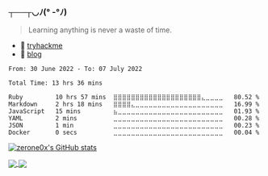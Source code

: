 ### ┬──┬◡ﾉ(° -°ﾉ)

> Learning anything is never a waste of time.

- 👾 [tryhackme](https://tryhackme.com/p/soberzml)
- 📌 [blog](https://hexcell.xyz/)

<!--START_SECTION:waka-->

```text
From: 30 June 2022 - To: 07 July 2022

Total Time: 13 hrs 36 mins

Ruby         10 hrs 57 mins  ⣿⣿⣿⣿⣿⣿⣿⣿⣿⣿⣿⣿⣿⣿⣿⣿⣿⣿⣿⣿⣄⣀⣀⣀⣀   80.52 %
Markdown     2 hrs 18 mins   ⣿⣿⣿⣿⣄⣀⣀⣀⣀⣀⣀⣀⣀⣀⣀⣀⣀⣀⣀⣀⣀⣀⣀⣀⣀   16.99 %
JavaScript   15 mins         ⣦⣀⣀⣀⣀⣀⣀⣀⣀⣀⣀⣀⣀⣀⣀⣀⣀⣀⣀⣀⣀⣀⣀⣀⣀   01.93 %
YAML         2 mins          ⣀⣀⣀⣀⣀⣀⣀⣀⣀⣀⣀⣀⣀⣀⣀⣀⣀⣀⣀⣀⣀⣀⣀⣀⣀   00.28 %
JSON         1 min           ⣀⣀⣀⣀⣀⣀⣀⣀⣀⣀⣀⣀⣀⣀⣀⣀⣀⣀⣀⣀⣀⣀⣀⣀⣀   00.23 %
Docker       0 secs          ⣀⣀⣀⣀⣀⣀⣀⣀⣀⣀⣀⣀⣀⣀⣀⣀⣀⣀⣀⣀⣀⣀⣀⣀⣀   00.04 %
```

<!--END_SECTION:waka-->

[![zerone0x's GitHub stats](https://github-readme-stats.vercel.app/api?username=zerone0x&show_icons=true&theme=gruvbox_light)](https://github.com/anuraghazra/github-readme-stats)

<!-- 
![Leetcode Stats](https://leetcode.card.workers.dev/?username=soberzml2333&theme=wtf&extension=activity)
 
![codewars](https://github-readme-codewars-stats.herokuapp.com/api/?username=zerone0x&card&customcolor=bg:2a295b_fg:b500ed_text:fc4646_logo:2a295b_stroke:f75402) -->


<a href="https://leetcode.com/">
  <img align="center" src="https://leetcode.card.workers.dev/?username=soberzml2333&theme=wtf&extension=activity" />
</a>
<a href="https://www.codewars.com/users/zerone0x">
  <img align="center" src="https://github-readme-codewars-stats.herokuapp.com/api/?username=zerone0x&card&customcolor=bg:2a295b_fg:b500ed_text:fc4646_logo:2a295b_stroke:f75402" />
</a>
